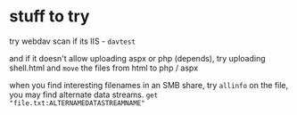 # stuff to try

try webdav scan if its IIS - `davtest`

and if it doesn't allow uploading aspx or php (depends), try uploading shell.html and `move` the files from html to php / aspx

when you find interesting filenames in an SMB share, try `allinfo` on the file, you may find alternate data streams. `get "file.txt:ALTERNAMEDATASTREAMNAME"`
